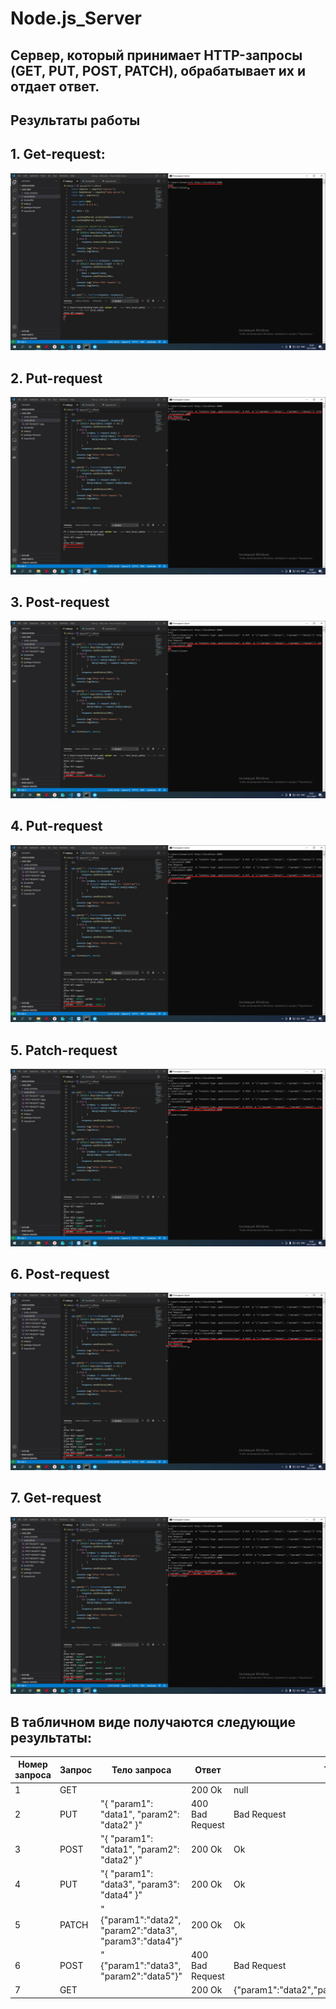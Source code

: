 # Node.js_Server

## Сервер, который принимает HTTP-запросы (GET, PUT, POST, PATCH), обрабатывает их и отдает ответ.

## Результаты работы

## 1. Get-request:
![Image alt](https://github.com/Lexanus686/Node.js_Server/blob/main/screenshots/GET-REQUEST-1.jpg)

## 2. Put-request
![Image alt](https://github.com/Lexanus686/Node.js_Server/blob/main/screenshots/PUT-REQUEST-2.jpg)

## 3. Post-request
![Image alt](https://github.com/Lexanus686/Node.js_Server/blob/main/screenshots/POST-REQUEST-3.jpg)

## 4. Put-request
![Image alt](https://github.com/Lexanus686/Node.js_Server/blob/main/screenshots/PUT-REQUEST-4.jpg)

## 5. Patch-request
![Image alt](https://github.com/Lexanus686/Node.js_Server/blob/main/screenshots/PATCH-REQUEST-5.jpg)

## 6. Post-request
![Image alt](https://github.com/Lexanus686/Node.js_Server/blob/main/screenshots/POST-REQUEST-6.jpg)

## 7.  Get-request
![Image alt](https://github.com/Lexanus686/Node.js_Server/blob/main/screenshots/GET-REQUEST-7.jpg)

## В табличном виде получаются следующие результаты:
| Номер запроса| Запрос        | Тело запроса           | Ответ  | Тело ответа |
| - | ------ | ---------------------- | ----- | ----- |
| 1 | GET       | | 200 Ok | null |
| 2 | PUT      | "{ "param1": "data1", "param2": "data2" }" | 400 Bad Request | Bad Request |
| 3 | POST     | "{ "param1": "data1", "param2": "data2" }" | 200 Ok | Ok |
| 4 | PUT       | "{ "param1": "data3", "param3": "data4" }" | 200 Ok | Ok |
| 5 | PATCH | "{"param1":"data2", "param2":"data3", "param3":\"data4"}" | 200 Ok | Ok |
| 6 | POST | "{\"param1\":\"data3\", \"param2\":\"data5\"}" | 400 Bad Request | Bad Request |
| 7 | GET | | 200 Ok | {"param1":"data2","param2":"data3","param3":"data4"} |
